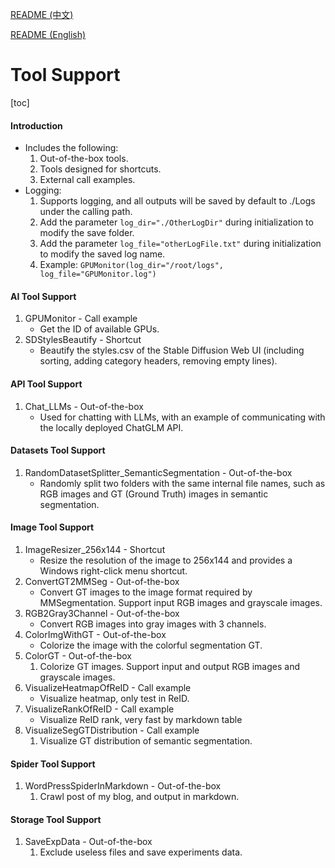 [README (中文)](README.md)

[README (English)](README_EN.md)

# Tool Support

[toc]

#### Introduction

* Includes the following:
  1. Out-of-the-box tools.
  2. Tools designed for shortcuts.
  3. External call examples.
* Logging:
  1. Supports logging, and all outputs will be saved by default to ./Logs under the calling path.
  2. Add the parameter `log_dir="./OtherLogDir"` during initialization to modify the save folder.
  3. Add the parameter `log_file="otherLogFile.txt"` during initialization to modify the saved log name.
  4. Example: `GPUMonitor(log_dir="/root/logs", log_file="GPUMonitor.log")`

#### AI Tool Support

1. GPUMonitor - Call example
   * Get the ID of available GPUs.
2. SDStylesBeautify - Shortcut
   - Beautify the styles.csv of the Stable Diffusion Web UI (including sorting, adding category headers, removing empty lines).

#### API Tool Support

1. Chat_LLMs - Out-of-the-box
   * Used for chatting with LLMs, with an example of communicating with the locally deployed ChatGLM API.

#### Datasets Tool Support

1. RandomDatasetSplitter_SemanticSegmentation - Out-of-the-box
   * Randomly split two folders with the same internal file names, such as RGB images and GT (Ground Truth) images in semantic segmentation.

#### Image Tool Support

1. ImageResizer_256x144 - Shortcut
   * Resize the resolution of the image to 256x144 and provides a Windows right-click menu shortcut.
2. ConvertGT2MMSeg - Out-of-the-box
   * Convert GT images to the image format required by MMSegmentation. Support input RGB images and grayscale images.
3. RGB2Gray3Channel - Out-of-the-box
   * Convert RGB images into gray images with 3 channels.
4. ColorImgWithGT - Out-of-the-box
   * Colorize the image with the colorful segmentation GT.
5. ColorGT - Out-of-the-box
   1. Colorize GT images. Support input and output RGB images and grayscale images.
6. VisualizeHeatmapOfReID - Call example
   * Visualize heatmap, only test in ReID.
7. VisualizeRankOfReID - Call example
   * Visualize ReID rank, very fast by markdown table
8. VisualizeSegGTDistribution - Call example
   1. Visualize GT distribution of semantic segmentation.

#### Spider Tool Support

1. WordPressSpiderInMarkdown - Out-of-the-box
   1. Crawl post of my blog, and output in markdown.

#### Storage Tool Support

1. SaveExpData - Out-of-the-box
   1. Exclude useless files and save experiments data.
